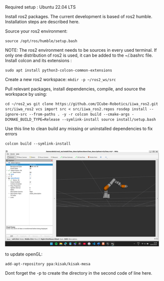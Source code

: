 Required setup : Ubuntu 22.04 LTS

Install ros2 packages. The current development is based of ros2 humble. Installation steps are described here.

Source your ros2 environment:

``source /opt/ros/humble/setup.bash``

NOTE: The ros2 environment needs to be sources in every used terminal. If only one distribution of ros2 is used, it can be added to the ~/.bashrc file.
Install colcon and its extensions :

``sudo apt install python3-colcon-common-extensions``

Create a new ros2 workspace:
``mkdir -p ~/ros2_ws/src``

Pull relevant packages, install dependencies, compile, and source the workspace by using:

``cd ~/ros2_ws
git clone https://github.com/ICube-Robotics/iiwa_ros2.git src/iiwa_ros2
vcs import src < src/iiwa_ros2.repos
rosdep install --ignore-src --from-paths . -y -r
colcon build --cmake-args -DCMAKE_BUILD_TYPE=Release --symlink-install
source install/setup.bash``


Use this line to clean build any missing or uninstalled dependencies to fix errors

``colcon build --symlink-install``




![image](/Attachments/image1.png)

to update openGL:

``add-apt-repository ppa:kisak/kisak-mesa``


Dont forget the -p to create the directory in the second code of line here.
